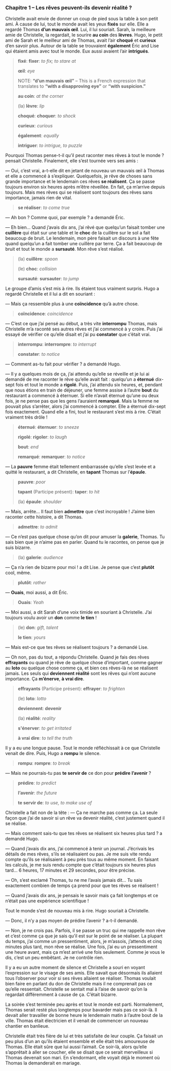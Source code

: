 ### Chapitre 1 – Les rêves peuvent-ils devenir réalité ?

Christelle avait envie de donner un coup de pied sous la table à son petit ami. À cause de lui, tout le monde avait les yeux **fixés** sur elle. Elle a regardé Thomas **d’un mauvais œil**. Lui, il lui souriait. Sarah, la meilleure amie de Christelle, la regardait, le sourire **au coin** des **lèvres**. Hugo, le petit ami de Sarah et le meilleur ami de Thomas, avait l’air **choqué** et **curieux** d’en savoir plus. Autour de la table se trouvaient **également** Éric and Lise qui étaient amis avec tout le monde. Eux aussi avaient l’air **intrigués**.

> **fixé**: **fixer**: *to fix; to stare at*
>
> **œil**: *eye*
>
> NOTE: **“d’un mauvais œil”** – This is a French expression that translates to **“with a disapproving eye”** or **“with suspicion.”**
>
> **au coin**: *at the corner*
>
> (la) **lèvre**: *lip*
>
> **choqué**: **choquer**: *to shock*
>
> **curieux**: *curious*
>
> **également**: *equally*
>
> **intriguer**: *to intrigue, to puzzle*

Pourquoi Thomas pense-t-il qu’il peut raconter mes rêves à tout le monde ? pensait Christelle. Finalement, elle s’est tournée vers ses amis : 

— Oui, c’est vrai, a-t-elle dit en jetant de nouveau un mauvais œil à Thomas et elle a commencé à s’expliquer. Quelquefois, je rêve de choses sans grande importance et le lendemain ces rêves **se réalisent**. Ça se passe toujours environ six heures après m’être réveillée. En fait, ça m’arrive depuis toujours. Mais mes rêves qui se réalisent sont toujours des rêves sans importance, jamais rien de vital.

> **se réaliser**: *to come true*

— Ah bon ? Comme quoi, par exemple ? a demandé Éric.

— Eh bien… Quand j’avais dix ans, j’ai rêvé que quelqu’un faisait tomber une **cuillère** qui était sur une table et le **choc** de la cuillère sur le sol a fait beaucoup de bruit. Le lendemain, mon père faisait un discours à une fête quand quelqu’un a fait tomber une cuillère par terre. Ça a fait beaucoup de bruit et tout le monde a **sursauté**. Mon rêve s’est réalisé.

> (la) **cuillère**: *spoon*
>
> (le) **choc**: *collision*
>
> **sursauté**: **sursauter**: *to jump*

Le groupe d’amis s’est mis à rire. Ils étaient tous vraiment surpris. Hugo a regardé Christelle et il lui a dit en souriant : 

— Mais ça ressemble plus à une **coïncidence** qu’à autre chose.

> **coïncidence**: *coincidence*

— C’est ce que j’ai pensé au début, a très vite **interrompu** Thomas, mais Christelle m’a raconté ses autres rêves et j’ai commencé à y croire. Puis j’ai essayé de vérifier ce qu’elle disait et j’ai pu **constater** que c’était vrai.

> **interrompu**: **interrompre**: *to interrupt*
>
> **constater**: *to notice*

— Comment as-tu fait pour vérifier ? a demandé Hugo.

— Il y a quelques mois de ça, j’ai attendu qu’elle se réveille et je lui ai demandé de me raconter le rêve qu’elle avait fait : quelqu’un a **éternué** dix-sept fois et tout le monde a **rigolé**. Puis, j’ai attendu six heures, et, pendant que nous étions en train de déjeuner, une femme assise à l’autre **bout** du restaurant a commencé à éternuer. Si elle n’avait éternué qu’une ou deux fois, je ne pense pas que les gens l’auraient **remarqué**. Mais la femme ne pouvait plus s’arrêter, alors j’ai commencé à compter. Elle a éternué dix-sept fois exactement. Quand elle a fini, tout le restaurant s’est mis à rire. C’était vraiment très drôle !

> **éternué**: **éternuer**: *to sneeze*
>
> **rigolé**: **rigoler**: *to laugh*
>
> **bout**: *end*
>
> **remarqué**: **remarquer**: *to notice*

— La **pauvre** femme était tellement embarrassée qu’elle s’est levée et a quitté le restaurant, a dit Christelle, en **tapant** Thomas sur l’**épaule**.

> **pauvre**: *poor*
>
> **tapant** (Participe présent): **taper**: *to hit*
>
> (la) **épaule**: *shoulder*

— Mais, arrête… Il faut bien **admettre** que c’est incroyable ! J’aime bien raconter cette histoire, a dit Thomas.

> **admettre**: *to admit*

— Ce n’est pas quelque chose qu’on dit pour amuser la **galerie**, Thomas. Tu sais bien que je n’aime pas en parler. Quand tu le racontes, on pense que je suis bizarre.

> (la) **galerie**: *audience*

— Ça n’a rien de bizarre pour moi ! a dit Lise. Je pense que c’est **plutôt** cool, même.

> **plutôt**: *rather*

— **Ouais**, moi aussi, a dit Éric.

> **Ouais**: *Yeah*

— Moi aussi, a dit Sarah d’une voix timide en souriant à Christelle. J’ai toujours voulu avoir un **don** comme **le tien** !

> (le) **don**: *gift, talent*
>
> **le tien**: *yours*

— Mais est-ce que tes rêves se réalisent toujours ? a demandé Lise.

— Oh non, pas du tout, a répondu Christelle. Quand je fais des rêves **effrayants** ou quand je rêve de quelque chose d’important, comme gagner au **loto** ou quelque chose comme ça, et bien ces rêves-là ne se réalisent jamais. Les seuls qui **deviennent** **réalité** sont les rêves qui n’ont aucune importance. Ça **m’énerve**, **à vrai dire**.

> **effrayants** (Participe présent): **effrayer**: *to frighten*
>
> (le) **loto**: *lotto*
>
> **deviennent**: **devenir**
>
> (la) **réalité**: *reality*
>
> **s'énerver**: *to get irritated*
>
> **à vrai dire**: *to tell the truth*

Il y a eu une longue pause. Tout le monde réfléchissait à ce que Christelle venait de dire. Puis, Hugo a **rompu** le silence.

> **rompu**: **rompre**: *to break*

— Mais ne pourrais-tu pas **te servir de** ce don pour **prédire** **l’avenir** ?

> **prédire**: *to predict*
>
> **l’avenir**: *the future*
>
> **te servir de**: *to use, to make use of*

Christelle a fait non de la tête : — Ça ne marche pas comme ça. La seule façon que j’ai de savoir si un rêve va devenir réalité, c’est justement quand il se réalise.

— Mais comment sais-tu que tes rêves se réalisent six heures plus tard ? a demandé Hugo.

— Quand j’avais dix ans, j’ai commencé à tenir un journal. J’écrivais les détails de mes rêves, s’ils se réalisaient ou pas. Je me suis vite rendu compte qu’ils se réalisaient à peu près tous au même moment. En faisant les calculs, je me suis rendu compte que c’était toujours six heures plus tard… 6 heures, 17 minutes et 29 secondes, pour être précise.

— Oh, s’est exclamé Thomas, tu ne me l’avais jamais dit… Tu sais exactement combien de temps ça prend pour que tes rêves se réalisent !

— Quand j’avais dix ans, je pensais le savoir mais ça fait longtemps et ce n’était pas une expérience scientifique !

Tout le monde s’est de nouveau mis à rire. Hugo souriait à Christelle.

— Donc, il n’y a pas moyen de prédire l’avenir ? a-t-il demandé.

— Non, je ne crois pas. Parfois, il se passe un truc qui me rappelle mon rêve et c’est comme ça que je sais qu’il est sur le point de se réaliser. La plupart du temps, j’ai comme un pressentiment, alors, je m’assois, j’attends et cinq minutes plus tard, mon rêve se réalise. Une fois, j’ai eu un pressentiment une heure avant, mais ça m’est arrivé une fois seulement. Comme je vous le dis, c’est un peu embêtant. Je ne contrôle rien.

Il y a eu un autre moment de silence et Christelle a souri en voyant l’expression sur le visage de ses amis. Elle savait que désormais ils allaient tous l’observer pour voir si ses rêves allaient se réaliser. Thomas voulait bien faire en parlant du don de Christelle mais il ne comprenait pas ce qu’elle ressentait. Christelle se sentait mal à l’aise de savoir qu’on la regardait différemment à cause de ça. C’était bizarre.

La soirée s’est terminée peu après et tout le monde est parti. Normalement, Thomas serait resté plus longtemps pour bavarder mais pas ce soir-là. Il devait aller travailler de bonne heure le lendemain matin à l’autre bout de la ville. Thomas était électricien et il venait de commencer un nouveau chantier en banlieue.

Christelle était très fière de lui et très satisfaite de leur couple. Ça faisait un peu plus d’un an qu’ils étaient ensemble et elle était très amoureuse de Thomas. Elle était sûre que lui aussi l’aimait. Ce soir-là, alors qu’elle s’apprêtait à aller se coucher, elle se disait que ce serait merveilleux si Thomas devenait son mari. En s’endormant, elle voyait déjà le moment où Thomas la demanderait en mariage.